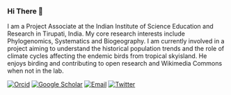 ### Hi There 👋

I am a Project Associate at the Indian Institute of Science Education and Research in Tirupati, India. My core research interests include Phylogenomics, Systematics and Biogeography. I am currently involved in a project aiming to understand the historical population trends and the role of climate cycles affecting the endemic birds from tropical skyisland. He enjoys birding and contributing to open research and Wikimedia Commons when not in the lab. 

[![Orcid](https://img.shields.io/badge/Orcid-gray?style=flat-square&logo=ORCID)](https://orcid.org/0000-0001-6186-9250)
[![Google Scholar](https://img.shields.io/badge/GoogleScholar-gray?style=flat-square&logo=GoogleScholar)](https://scholar.google.com/citations?hl=en&pli=1&user=cPIH1ioAAAAJ)
[![Email](https://img.shields.io/badge/Email-vinaykl@students.iisertirupati.ac.in-blue?style=flat-square)](mailto:vinaykl@students.iisertirupati.ac.in)
[![Twitter](https://img.shields.io/badge/Twitter-9cf?style=flat-square&logo=Twitter)](https://twitter.com/bird_biochemist)
